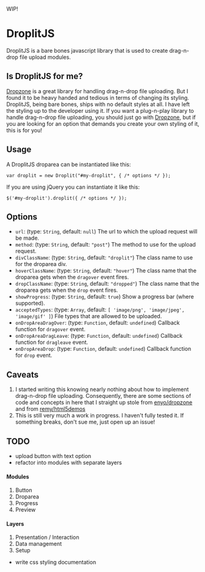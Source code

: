 WIP!

# DroplitJS

DroplitJS is a bare bones javascript library that is used to create drag-n-drop file upload modules.

## Is DroplitJS for me?

[Dropzone][1] is a great library for handling drag-n-drop file uploading. But I found it to be heavy handed and tedious in terms of changing its styling. DroplitJS, being bare bones, ships with no default styles at all. I have left the styling up to the developer using it. If you want a plug-n-play library to handle drag-n-drop file uploading, you should just go with [Dropzone][1], but if you are looking for an option that demands you create your own styling of it, this is for you!

## Usage

A DroplitJS droparea can be instantiated like this:

    var droplit = new Droplit("#my-droplit", { /* options */ });

If you are using jQuery you can instantiate it like this:

    $('#my-droplit').droplit({ /* options */ });

## Options

- `url`: (type: `String`, default: `null`) The url to which the upload request will be made.
- `method`: (type: `String`, default: `"post"`) The method to use for the upload request.
- `divClassName`: (type: `String`, default: `"droplit"`) The class name to use for the droparea div.
- `hoverClassName`: (type: `String`, default: `"hover"`) The class name that the droparea gets when the `dragover` event fires.
- `dropClassName`: (type: `String`, default: `"dropped"`) The class name that the droparea gets when the `drop` event fires.
- `showProgress`: (type: `String`, default: `true`) Show a progress bar (where supported).
- `acceptedTypes`: (type: `Array`, default: `[ 'image/png', 'image/jpeg', 'image/gif' ]`) File types that are allowed to be uploaded.
- `onDropAreaDragOver`: (type: `Function`, default: `undefined`) Callback function for `dragover` event.
- `onDropAreaDragLeave`: (type: `Function`, default: `undefined`) Callback function for `dragleave` event.
- `onDropAreaDrop`: (type: `Function`, default: `undefined`) Callback function for `drop` event.

## Caveats

1. I started writing this knowing nearly nothing about how to implement drag-n-drop file uploading. Consequently, there are some sections of code and concepts in here that I straight up stole from [enyo/dropzone](https://github.com/enyo/dropzone) and from [remy/html5demos][2]
2. This is still very much a work in progress. I haven't fully tested it. If something breaks, don't sue me, just open up an issue!

## TODO

- upload button with text option
- refactor into modules with separate layers
	
#### Modules 

1. Button
2. Droparea
3. Progress
4. Preview

#### Layers

1. Presentation / Interaction
2. Data management
3. Setup
	
- write css styling documentation

[1]: https://github.com/enyo/dropzone
[2]: https://github.com/remy/html5demos